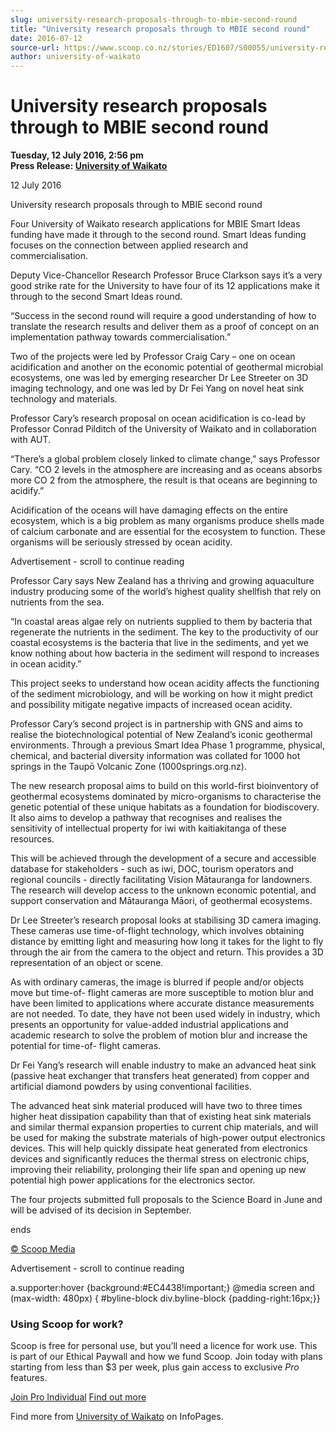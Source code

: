 ```yaml
---
slug: university-research-proposals-through-to-mbie-second-round
title: "University research proposals through to MBIE second round"
date: 2016-07-12
source-url: https://www.scoop.co.nz/stories/ED1607/S00055/university-research-proposals-through-to-mbie-second-round.htm
author: university-of-waikato
---
```

University research proposals through to MBIE second round
==========================================================

**Tuesday, 12 July 2016, 2:56 pm**  
**Press Release: [University of Waikato](https://info.scoop.co.nz/University_of_Waikato)**

12 July 2016

University research proposals through to MBIE second round

  
Four University of Waikato research applications for MBIE Smart Ideas funding have made it through to the second round. Smart Ideas funding focuses on the connection between applied research and commercialisation.

Deputy Vice-Chancellor Research Professor Bruce Clarkson says it’s a very good strike rate for the University to have four of its 12 applications make it through to the second Smart Ideas round.

“Success in the second round will require a good understanding of how to translate the research results and deliver them as a proof of concept on an implementation pathway towards commercialisation.”

Two of the projects were led by Professor Craig Cary – one on ocean acidification and another on the economic potential of geothermal microbial ecosystems, one was led by emerging researcher Dr Lee Streeter on 3D imaging technology, and one was led by Dr Fei Yang on novel heat sink technology and materials.

Professor Cary’s research proposal on ocean acidification is co-lead by Professor Conrad Pilditch of the University of Waikato and in collaboration with AUT.

“There’s a global problem closely linked to climate change,” says Professor Cary. “CO 2 levels in the atmosphere are increasing and as oceans absorbs more CO 2 from the atmosphere, the result is that oceans are beginning to acidify.”

Acidification of the oceans will have damaging effects on the entire ecosystem, which is a big problem as many organisms produce shells made of calcium carbonate and are essential for the ecosystem to function. These organisms will be seriously stressed by ocean acidity.

Advertisement - scroll to continue reading





Professor Cary says New Zealand has a thriving and growing aquaculture industry producing some of the world’s highest quality shellfish that rely on nutrients from the sea.

“In coastal areas algae rely on nutrients supplied to them by bacteria that regenerate the nutrients in the sediment. The key to the productivity of our coastal ecosystems is the bacteria that live in the sediments, and yet we know nothing about how bacteria in the sediment will respond to increases in ocean acidity.”

This project seeks to understand how ocean acidity affects the functioning of the sediment microbiology, and will be working on how it might predict and possibility mitigate negative impacts of increased ocean acidity.

Professor Cary’s second project is in partnership with GNS and aims to realise the biotechnological potential of New Zealand’s iconic geothermal environments. Through a previous Smart Idea Phase 1 programme, physical, chemical, and bacterial diversity information was collated for 1000 hot springs in the Taupō Volcanic Zone (1000springs.org.nz).

The new research proposal aims to build on this world-first bioinventory of geothermal ecosystems dominated by micro-organisms to characterise the genetic potential of these unique habitats as a foundation for biodiscovery. It also aims to develop a pathway that recognises and realises the sensitivity of intellectual property for iwi with kaitiakitanga of these resources.

This will be achieved through the development of a secure and accessible database for stakeholders - such as iwi, DOC, tourism operators and regional councils - directly facilitating Vision Mātauranga for landowners. The research will develop access to the unknown economic potential, and support conservation and Mātauranga Māori, of geothermal ecosystems.

Dr Lee Streeter’s research proposal looks at stabilising 3D camera imaging. These cameras use time-of-flight technology, which involves obtaining distance by emitting light and measuring how long it takes for the light to fly through the air from the camera to the object and return. This provides a 3D representation of an object or scene.

As with ordinary cameras, the image is blurred if people and/or objects move but time-of- flight cameras are more susceptible to motion blur and have been limited to applications where accurate distance measurements are not needed. To date, they have not been used widely in industry, which presents an opportunity for value-added industrial applications and academic research to solve the problem of motion blur and increase the potential for time-of- flight cameras.

Dr Fei Yang’s research will enable industry to make an advanced heat sink (passive heat exchanger that transfers heat generated) from copper and artificial diamond powders by using conventional facilities.

The advanced heat sink material produced will have two to three times higher heat dissipation capability than that of existing heat sink materials and similar thermal expansion properties to current chip materials, and will be used for making the substrate materials of high-power output electronics devices. This will help quickly dissipate heat generated from electronics devices and significantly reduces the thermal stress on electronic chips, improving their reliability, prolonging their life span and opening up new potential high power applications for the electronics sector.

The four projects submitted full proposals to the Science Board in June and will be advised of its decision in September.

ends

[© Scoop Media](http://www.scoop.co.nz/about/terms.html)  

Advertisement - scroll to continue reading



a.supporter:hover {background:#EC4438!important;} @media screen and (max-width: 480px) { #byline-block div.byline-block {padding-right:16px;}}

### Using Scoop for work?

Scoop is free for personal use, but you’ll need a licence for work use. This is part of our Ethical Paywall and how we fund Scoop. Join today with plans starting from less than $3 per week, plus gain access to exclusive _Pro_ features.  
  
[Join Pro Individual](https://pro.scoop.co.nz/Individual/?from=ProIn24) [Find out more](https://pro.scoop.co.nz/using-scoop-for-work/?from=ProIn24)

Find more from [University of Waikato](https://info.scoop.co.nz/University_of_Waikato) on InfoPages.